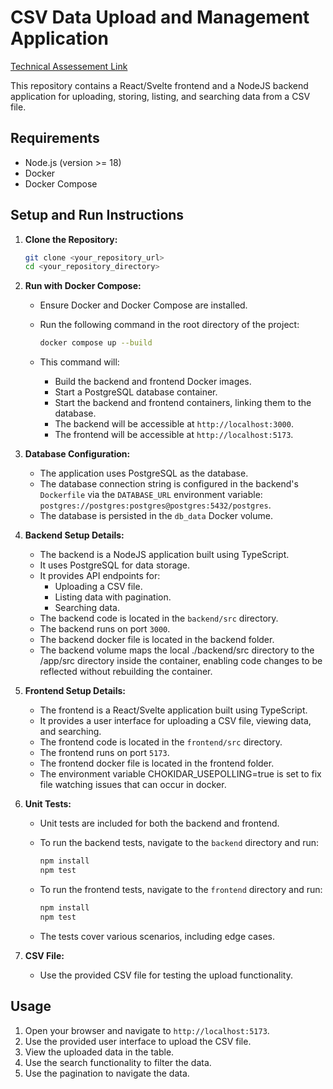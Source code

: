 

# CSV Data Upload and Management Application

[Technical Assessement Link](https://github.com/tqwdan82/Technical_Assessment)

This repository contains a React/Svelte frontend and a NodeJS backend application for uploading, storing, listing, and searching data from a CSV file.

## Requirements

* Node.js (version >= 18)
* Docker
* Docker Compose

## Setup and Run Instructions

1.  **Clone the Repository:**

    ```bash
    git clone <your_repository_url>
    cd <your_repository_directory>
    ```

2.  **Run with Docker Compose:**

    * Ensure Docker and Docker Compose are installed.
    * Run the following command in the root directory of the project:

        ```bash
        docker compose up --build
        ```

    * This command will:
        * Build the backend and frontend Docker images.
        * Start a PostgreSQL database container.
        * Start the backend and frontend containers, linking them to the database.
        * The backend will be accessible at `http://localhost:3000`.
        * The frontend will be accessible at `http://localhost:5173`.

3.  **Database Configuration:**

    * The application uses PostgreSQL as the database.
    * The database connection string is configured in the backend's `Dockerfile` via the `DATABASE_URL` environment variable: `postgres://postgres:postgres@postgres:5432/postgres`.
    * The database is persisted in the `db_data` Docker volume.

4.  **Backend Setup Details:**

    * The backend is a NodeJS application built using TypeScript.
    * It uses PostgreSQL for data storage.
    * It provides API endpoints for:
        * Uploading a CSV file.
        * Listing data with pagination.
        * Searching data.
    * The backend code is located in the `backend/src` directory.
    * The backend runs on port `3000`.
    * The backend docker file is located in the backend folder.
    * The backend volume maps the local ./backend/src directory to the /app/src directory inside the container, enabling code changes to be reflected without rebuilding the container.

5.  **Frontend Setup Details:**

    * The frontend is a React/Svelte application built using TypeScript.
    * It provides a user interface for uploading a CSV file, viewing data, and searching.
    * The frontend code is located in the `frontend/src` directory.
    * The frontend runs on port `5173`.
    * The frontend docker file is located in the frontend folder.
    * The environment variable CHOKIDAR_USEPOLLING=true is set to fix file watching issues that can occur in docker.

6.  **Unit Tests:**

    * Unit tests are included for both the backend and frontend.
    * To run the backend tests, navigate to the `backend` directory and run:

        ```bash
        npm install
        npm test
        ```

    * To run the frontend tests, navigate to the `frontend` directory and run:

        ```bash
        npm install
        npm test
        ```

    * The tests cover various scenarios, including edge cases.

7.  **CSV File:**

    * Use the provided CSV file for testing the upload functionality.

## Usage

1.  Open your browser and navigate to `http://localhost:5173`.
2.  Use the provided user interface to upload the CSV file.
3.  View the uploaded data in the table.
4.  Use the search functionality to filter the data.
5.  Use the pagination to navigate the data.